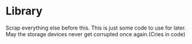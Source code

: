 # Library
Scrap everything else before this.
This is just some code to use for later.
May the storage devices never get corrupted once again.(Cries in code)
